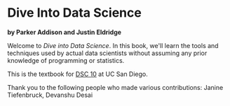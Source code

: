 Dive Into Data Science
======================

**by Parker Addison and Justin Eldridge**

Welcome to *Dive into Data Science*. In this book, we'll learn the tools and techniques used by actual data scientists without assuming any prior knowledge of programming or statistics.

This is the textbook for [DSC 10](http://www.dsc10.com) at UC San Diego.

Thank you to the following people who made various contributions: Janine
Tiefenbruck, Devanshu Desai

```{tableofcontents}
```

